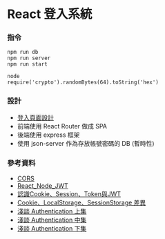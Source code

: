 # React 登入系統

### 指令
```
npm run db
npm run server
npm run start

node
require('crypto').randomBytes(64).toString('hex')
```

### 設計
- [登入頁面設計](https://www.youtube.com/watch?v=R9RuTbJ7WVg)
- 前端使用 React Router 做成 SPA
- 後端使用 express 框架 
- 使用 json-server 作為存放帳號密碼的 DB (暫時性)

### 參考資料

- [CORS](https://expressjs.com/en/resources/middleware/cors.html)
- [React_Node_JWT](https://github.com/capeta0507/React_Node_JWT)
- [認識Cookie、Session、Token與JWT](https://blog.yyisyou.tw/5d272c64/)
- [Cookie、LocalStorage、SessionStorage 差異](https://medium.com/@bebebobohaha/cookie-localstorage-sessionstorage-%E5%B7%AE%E7%95%B0-9e1d5df3dd7f)
- [淺談 Authentication 上集](https://vicxu.medium.com/authentication-%E9%82%A3%E4%BA%9B%E5%B0%8F%E4%BA%8B%E4%B8%8A%E9%9B%86-cookie-%E8%88%87-session-%E4%BB%8B%E7%B4%B9-1da2d413afa2)
- [淺談 Authentication 中集](https://vicxu.medium.com/%E6%B7%BA%E8%AB%87-authentication-%E4%B8%AD%E9%9B%86-token-based-authentication-90139fbcb897)
- [淺談 Authentication 下集](https://vicxu.medium.com/%E6%B7%BA%E8%AB%87-authentication-%E4%B8%8B%E9%9B%86-%E5%A6%82%E4%BD%95%E6%9B%B4%E5%AE%89%E5%85%A8%E5%9C%B0%E4%BD%BF%E7%94%A8-token-81de7a1dc46b)